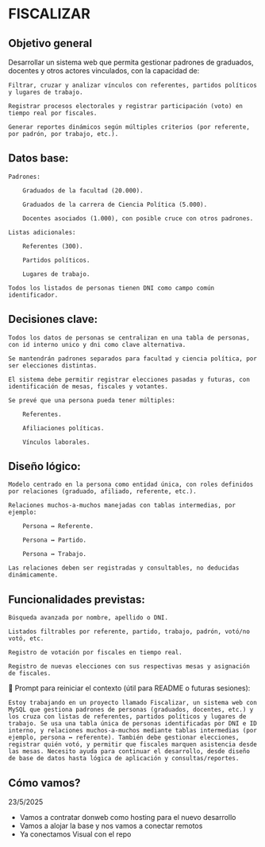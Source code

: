 # FISCALIZAR

## Objetivo general

Desarrollar un sistema web que permita gestionar padrones de graduados, docentes y otros actores vinculados, con la capacidad de:

    Filtrar, cruzar y analizar vínculos con referentes, partidos políticos y lugares de trabajo.

    Registrar procesos electorales y registrar participación (voto) en tiempo real por fiscales.

    Generar reportes dinámicos según múltiples criterios (por referente, por padrón, por trabajo, etc.).
    
## Datos base:

    Padrones:

        Graduados de la facultad (20.000).

        Graduados de la carrera de Ciencia Política (5.000).

        Docentes asociados (1.000), con posible cruce con otros padrones.

    Listas adicionales:

        Referentes (300).

        Partidos políticos.

        Lugares de trabajo.

    Todos los listados de personas tienen DNI como campo común identificador.
    
## Decisiones clave:

    Todos los datos de personas se centralizan en una tabla de personas, con id interno unico y dni como clave alternativa.

    Se mantendrán padrones separados para facultad y ciencia política, por ser elecciones distintas.

    El sistema debe permitir registrar elecciones pasadas y futuras, con identificación de mesas, fiscales y votantes.

    Se prevé que una persona pueda tener múltiples:

        Referentes.

        Afiliaciones políticas.

        Vínculos laborales.
        
## Diseño lógico:

    Modelo centrado en la persona como entidad única, con roles definidos por relaciones (graduado, afiliado, referente, etc.).

    Relaciones muchos-a-muchos manejadas con tablas intermedias, por ejemplo:

        Persona ↔ Referente.

        Persona ↔ Partido.

        Persona ↔ Trabajo.

    Las relaciones deben ser registradas y consultables, no deducidas dinámicamente.
    
## Funcionalidades previstas:

    Búsqueda avanzada por nombre, apellido o DNI.

    Listados filtrables por referente, partido, trabajo, padrón, votó/no votó, etc.

    Registro de votación por fiscales en tiempo real.

    Registro de nuevas elecciones con sus respectivas mesas y asignación de fiscales.
    
🧠 Prompt para reiniciar el contexto (útil para README o futuras sesiones):

    Estoy trabajando en un proyecto llamado Fiscalizar, un sistema web con MySQL que gestiona padrones de personas (graduados, docentes, etc.) y los cruza con listas de referentes, partidos políticos y lugares de trabajo. Se usa una tabla única de personas identificadas por DNI e ID interno, y relaciones muchos-a-muchos mediante tablas intermedias (por ejemplo, persona ↔ referente). También debe gestionar elecciones, registrar quién votó, y permitir que fiscales marquen asistencia desde las mesas. Necesito ayuda para continuar el desarrollo, desde diseño de base de datos hasta lógica de aplicación y consultas/reportes.

## Cómo vamos?

23/5/2025

- Vamos a contratar donweb como hosting para el nuevo desarrollo
- Vamos a alojar la base y nos vamos a conectar remotos
- Ya conectamos Visual con el repo